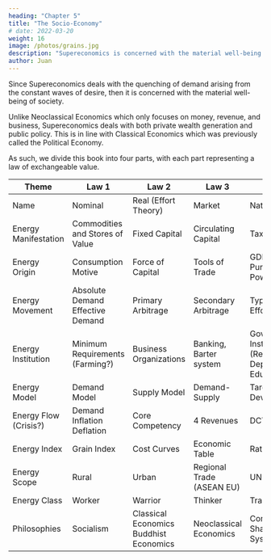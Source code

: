 ```yaml
---
heading: "Chapter 5"
title: "The Socio-Economy"
# date: 2022-03-20
weight: 16
image: /photos/grains.jpg
description: "Supereconomics is concerned with the material well-being of society."
author: Juan
---
```



Since Supereconomics deals with the quenching of demand arising from the constant waves of desire, then it is concerned with the material well-being of society. 

Unlike Neoclassical Economics which only focuses on money, revenue, and business, Supereconomics deals with both private wealth generation and public policy. This is in line with Classical Economics which was previously called the Political Economy. 

As such, we divide this book into four parts, with each part representing a law of exchangeable value. 

Theme 				| Law 1 						| Law 2 				| Law 3 				| Law 4
---- 				| --- 							| --- 					| ---					 | --- 
Name 				 | Nominal 						| Real (Effort Theory) 	| Market 				| Natural 
Energy Manifestation | Commodities and Stores of Value | Fixed Capital 		| Circulating Capital 	| Taxes
Energy Origin 		 | Consumption Motive 			| Force of Capital 		| Tools of Trade 		| GDP and Purchasing Power
Energy Movement      | Absolute Demand Effective Demand | Primary Arbitrage | Secondary Arbitrage 	| Types of Effort
Energy Institution   | Minimum Requirements (Farming?) 	| Business Organizations | Banking, Barter system | Government Institutions (Resources Dept, Education) 
Energy Model 		 | Demand Model 				| Supply Model 			| Demand-Supply 		| Targetted Development
Energy Flow (Crisis?)| Demand Inflation Deflation 	| Core Competency 		| 4 Revenues 			| DCTI
Energy Index 		 | Grain Index 					| Cost Curves 			| Economic Table 		| Ratios GDP
Energy Scope 		 | Rural 						| Urban 				| Regional Trade (ASEAN EU) | UN 
Energy Class 		 | Worker 						| Warrior 				| Thinker 				| Trader
Philosophies 		 | Socialism 					| Classical Economics Buddhist Economics | Neoclassical Economics | Communism Shariah Inca System 

